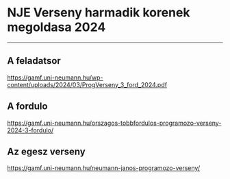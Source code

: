 # NJE Verseny harmadik korenek megoldasa 2024
---
## A feladatsor
https://gamf.uni-neumann.hu/wp-content/uploads/2024/03/ProgVerseny_3_ford_2024.pdf

## A fordulo
https://gamf.uni-neumann.hu/orszagos-tobbfordulos-programozo-verseny-2024-3-fordulo/

## Az egesz verseny
https://gamf.uni-neumann.hu/neumann-janos-programozo-verseny/
